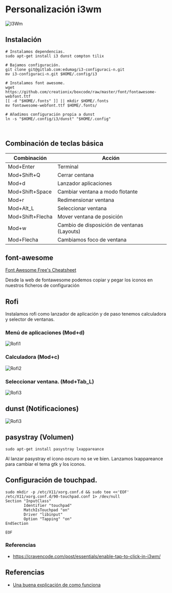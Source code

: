 # Personalización i3wm

![I3Wm](/home/edumag/.config/i3/img/Screenshot-01.png)

## Instalación

```
# Instalamos dependencias.
sudo apt-get install i3 dunst compton tilix

# Bajamos configuración.
git clone git@gitlab.com:edumag/i3-configuraci-n.git
mv i3-configuraci-n.git $HOME/.config/i3

# Instalamos font awesome.
wget https://github.com/creationix/boxcode/raw/master/font/fontawesome-webfont.ttf
[[ -d "$HOME/.fonts" ]] || mkdir $HOME/.fonts
mv fontawesome-webfont.ttf $HOME/.fonts/

# Añadimos configuración propia a dunst
ln -s "$HOME/.config/i3/dunst" "$HOME/.config"



```



## Combinación de teclas básica

| Combinación      | Acción                                      |
| ---------------- | ------------------------------------------- |
| Mod+Enter        | Terminal                                    |
| Mod+Shift+Q      | Cerrar centana                              |
| Mod+d            | Lanzador aplicaciones                       |
| Mod+Shift+Space  | Cambiar ventana a modo flotante             |
| Mod+r            | Redimensionar ventana                       |
| Mod+Alt_L        | Seleccionar ventana                         |
| Mod+Shift+Flecha | Mover ventana de posición                   |
| Mod+w            | Cambio de disposición de ventanas (Layouts) |
| Mod+Flecha       | Cambiamos foco de ventana                   |



## font-awesome

[Font Awesome Free's Cheatsheet](https://fontawesome.com/cheatsheet?from=io)

Desde la web de fontawesome podemos copiar y pegar los iconos en nuestros
ficheros de configuración

## Rofi

Instalamos rofi como lanzador de aplicación
y de paso tenemos calculadora y selector de
ventanas.

### Menú de aplicaciones (Mod+d)

![Rofi1](/home/edumag/.config/i3/img/i3wm-02.png)

### Calculadora (Mod+c)

![Rofi2](/home/edumag/.config/i3/img/i3wm-03.png)

### Seleccionar ventana. (Mod+Tab_L)

![Rofi3](/home/edumag/.config/i3/img/i3wm-04.png)

## dunst (Notificaciones)

![Rofi3](/home/edumag/.config/i3/img/i3wm-05.png)

## pasystray (Volumen)

`sudo apt-get install pasystray lxappareance`

Al lanzar pasystray el icono oscuro no se ve bien.
Lanzamos lxappareance para cambiar el tema gtk y los iconos.

## Configuración de touchpad.

```
sudo mkdir -p /etc/X11/xorg.conf.d && sudo tee <<'EOF' /etc/X11/xorg.conf.d/90-touchpad.conf 1> /dev/null
Section "InputClass"
        Identifier "touchpad"
        MatchIsTouchpad "on"
        Driver "libinput"
        Option "Tapping" "on"
EndSection

EOF
```
### Referencias

- https://cravencode.com/post/essentials/enable-tap-to-click-in-i3wm/

## Referencias

- [Una buena explicación de como funciona](https://github.com/bookercodes/dotfiles.git)

